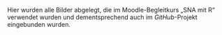 Hier wurden alle Bilder abgelegt, die im Moodle-Begleitkurs „SNA mit R“ verwendet wurden und dementsprechend auch im *GitHub*-Projekt eingebunden wurden.
